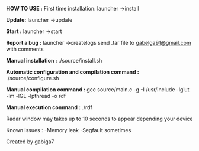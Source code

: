 **HOW TO USE :**
First time installation:
    launcher
        ->install

**Update:**
    launcher
        ->update

**Start :**
    launcher
        ->start

**Report a bug :**
    launcher
        ->createlogs
    send .tar file to gabelga91@gmail.com with comments
    





**Manual installation :**
./source/install.sh

**Automatic configuration and compilation command :**
./source/configure.sh

**Manual compilation command :**
gcc source/main.c -g -I /usr/include -lglut -lm -lGL -lpthread -o rdf


**Manual execution command :**
./rdf


Radar window may takes up to 10 seconds to appear depending your device


Known issues :
-Memory leak
-Segfault sometimes

Created by gabiga7
